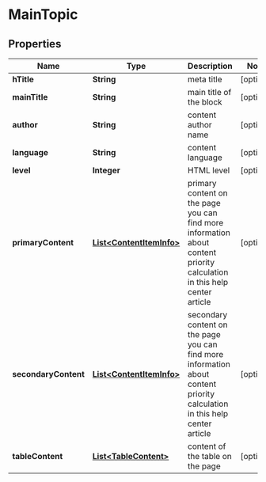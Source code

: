 

# MainTopic


## Properties

| Name | Type | Description | Notes |
|------------ | ------------- | ------------- | -------------|
|**hTitle** | **String** | meta title |  [optional] |
|**mainTitle** | **String** | main title of the block |  [optional] |
|**author** | **String** | content author name |  [optional] |
|**language** | **String** | content language |  [optional] |
|**level** | **Integer** | HTML level |  [optional] |
|**primaryContent** | [**List&lt;ContentItemInfo&gt;**](ContentItemInfo.md) | primary content on the page you can find more information about content priority calculation in this help center article |  [optional] |
|**secondaryContent** | [**List&lt;ContentItemInfo&gt;**](ContentItemInfo.md) | secondary content on the page you can find more information about content priority calculation in this help center article |  [optional] |
|**tableContent** | [**List&lt;TableContent&gt;**](TableContent.md) | content of the table on the page |  [optional] |



